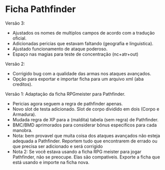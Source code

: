 # Ficha Pathfinder


Versão 3:
+ Ajustados os nomes de multiplos campos de acordo com a tradução oficial. 
+ Adicionadas pericias que estavam faltando (geografia e linguistica).
+ Ajustado funcionamento de ataque poderoso. 
+ Espaço nas magias para teste de concentração (nc+atr+out)

Versão 2:
- Corrigido bug com a qualidade das armas nos ataques avançados.
- Opção para exportar e importar ficha para um arquivo xml (aba creditos).

Versão 1: Adaptação da ficha RPGmeister para Pathfinder. 
- Pericias agora seguem a regra de pathfinder apenas. 
- Novo slot de testa adicionado. Slot de corpo dividido em dois (Corpo e Armadura).
- Mudada regra de XP para a (maldita) tabela (sem regra) de Pathfinder. 
- BMC/BMD aprimorados para considerar bônus especificos para cada manobra. 
- Nota: bem provavel que muita coisa dos ataques avançados não esteja adequada a Pathfinder. Reportem tudo que encontrarem de errado ou que precisa ser adicionado e será corrigido
- Nota 2: Se você estava usando a ficha RPG meister para jogar Pathfinder, não se preocupe. Elas são compativeis. Exporte a ficha que está usando e importe na ficha nova. 